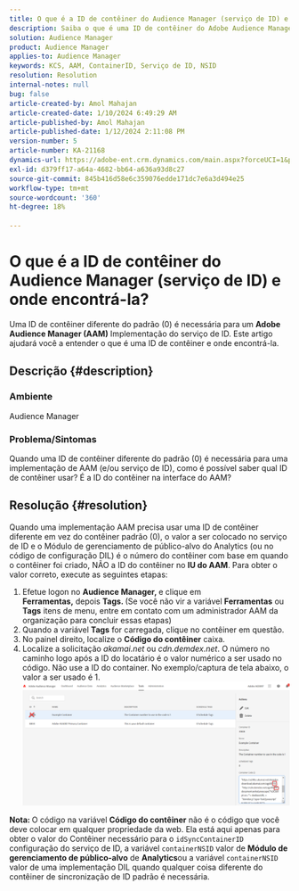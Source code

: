 ```yaml
---
title: O que é a ID de contêiner do Audience Manager (serviço de ID) e onde encontrá-la?
description: Saiba o que é uma ID de contêiner do Adobe Audience Manager (serviço de ID) e onde encontrá-la. Siga as etapas fornecidas neste artigo.
solution: Audience Manager
product: Audience Manager
applies-to: Audience Manager
keywords: KCS, AAM, ContainerID, Serviço de ID, NSID
resolution: Resolution
internal-notes: null
bug: false
article-created-by: Amol Mahajan
article-created-date: 1/10/2024 6:49:29 AM
article-published-by: Amol Mahajan
article-published-date: 1/12/2024 2:11:08 PM
version-number: 5
article-number: KA-21168
dynamics-url: https://adobe-ent.crm.dynamics.com/main.aspx?forceUCI=1&pagetype=entityrecord&etn=knowledgearticle&id=b1703163-84af-ee11-a569-6045bd006b3d
exl-id: d379ff17-a64a-4682-bb64-a636a93d8c27
source-git-commit: 845b416d58e6c359076edde171dc7e6a3d494e25
workflow-type: tm+mt
source-wordcount: '360'
ht-degree: 18%

---
```


# O que é a ID de contêiner do Audience Manager (serviço de ID) e onde encontrá-la?


Uma ID de contêiner diferente do padrão (0) é necessária para um <b>Adobe Audience Manager (AAM)</b> Implementação do serviço de ID. Este artigo ajudará você a entender o que é uma ID de contêiner e onde encontrá-la.

## Descrição {#description}


### <b>Ambiente</b>

Audience Manager



### <b>Problema/Sintomas</b>

Quando uma ID de contêiner diferente do padrão (0) é necessária para uma implementação de AAM (e/ou serviço de ID), como é possível saber qual ID de contêiner usar? É a ID do contêiner na interface do AAM?


## Resolução {#resolution}


Quando uma implementação AAM precisa usar uma ID de contêiner diferente em vez do contêiner padrão (0), o valor a ser colocado no serviço de ID e o Módulo de gerenciamento de público-alvo do Analytics (ou no código de configuração DIL) é o número do contêiner com base em quando o contêiner foi criado, NÃO a ID do contêiner no <b>IU do AAM</b>. Para obter o valor correto, execute as seguintes etapas:

1. Efetue logon no <b>Audience Manager, </b>e clique em <b>Ferramentas,</b> depois <b>Tags. </b>(Se você não vir a variável <b>Ferramentas</b> ou <b>Tags</b> itens de menu, entre em contato com um administrador AAM da organização para concluir essas etapas)
2. Quando a variável <b>Tags</b> for carregada, clique no contêiner em questão.
3. No painel direito, localize o <b>Código do contêiner</b> caixa.
4. Localize a solicitação *akamai.net* ou *cdn.demdex.net*. O número no caminho logo após a ID do locatário é o valor numérico a ser usado no código. Não use a ID do container. No exemplo/captura de tela abaixo, o valor a ser usado é 1.    ![](assets/4768ad75-347c-ed11-81ac-6045bd006a22.png)


<b>Nota: </b>O código na variável <b>Código do contêiner</b> não é o código que você deve colocar em qualquer propriedade da web. Ela está aqui apenas para obter o valor do Contêiner necessário para o `idSyncContainerID` configuração do serviço de ID, a variável `containerNSID` valor de <b>Módulo de gerenciamento de público-alvo</b> de <b>Analytics</b>ou a variável `containerNSID` valor de uma implementação DIL quando qualquer coisa diferente do contêiner de sincronização de ID padrão é necessária.

<b> </b>
